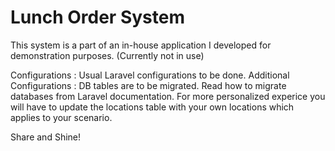 # Lunch Order System

This system is a part of an in-house application I developed for demonstration purposes. (Currently not in use) 

Configurations : Usual Laravel configurations to be done.
Additional Configurations : DB tables are to be migrated. Read how to migrate databases from Laravel documentation. For more personalized experice you will have to update the locations table with your own locations which applies to your scenario. 

Share and Shine!
